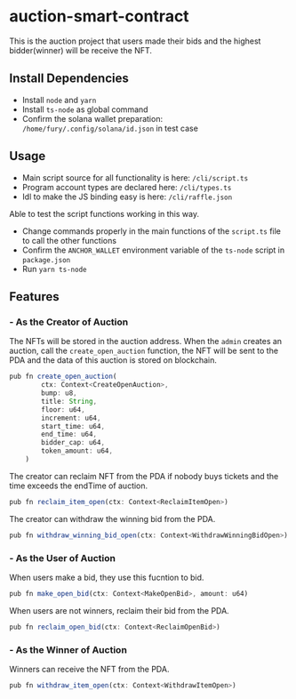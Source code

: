 # auction-smart-contract
This is the auction project that users made their bids and the highest bidder(winner) will be receive the NFT.

## Install Dependencies
- Install `node` and `yarn`
- Install `ts-node` as global command
- Confirm the solana wallet preparation: `/home/fury/.config/solana/id.json` in test case

## Usage
- Main script source for all functionality is here: `/cli/script.ts`
- Program account types are declared here: `/cli/types.ts`
- Idl to make the JS binding easy is here: `/cli/raffle.json`

Able to test the script functions working in this way.
- Change commands properly in the main functions of the `script.ts` file to call the other functions
- Confirm the `ANCHOR_WALLET` environment variable of the `ts-node` script in `package.json`
- Run `yarn ts-node`

## Features

### - As the Creator of Auction
The NFTs will be stored in the auction address.
When the `admin` creates an auction, call the `create_open_auction` function, the NFT will be sent to the PDA and the data of this auction is stored on blockchain.
```js
pub fn create_open_auction(
        ctx: Context<CreateOpenAuction>,
        bump: u8,
        title: String,
        floor: u64,
        increment: u64,
        start_time: u64,
        end_time: u64,
        bidder_cap: u64,
        token_amount: u64,
    )
```

The creator can reclaim NFT from the PDA if nobody buys tickets and the time exceeds the endTime of auction. 
```js
pub fn reclaim_item_open(ctx: Context<ReclaimItemOpen>)
```

The creator can withdraw the winning bid from the PDA.
```js
pub fn withdraw_winning_bid_open(ctx: Context<WithdrawWinningBidOpen>)
```

### - As the User of Auction
When users make a bid, they use this fucntion to bid.
```js
pub fn make_open_bid(ctx: Context<MakeOpenBid>, amount: u64)
```

When users are not winners, reclaim their bid from the PDA.
```js
pub fn reclaim_open_bid(ctx: Context<ReclaimOpenBid>)
```

### - As the Winner of Auction
Winners can receive the NFT from the PDA.
```js
pub fn withdraw_item_open(ctx: Context<WithdrawItemOpen>)
```
